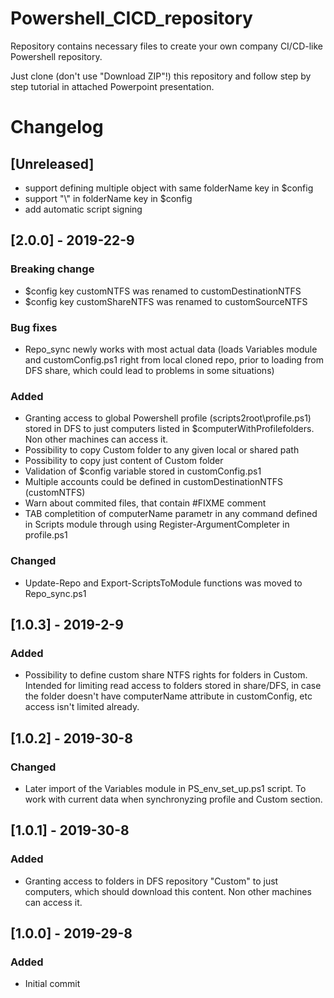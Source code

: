 # Powershell_CICD_repository
Repository contains necessary files to create your own company CI/CD-like Powershell repository.

Just clone (don't use "Download ZIP"!) this repository and follow step by step tutorial in attached Powerpoint presentation.


# Changelog

## [Unreleased]
- support defining multiple object with same folderName key in $config
- support "\\" in folderName key in $config
- add automatic script signing



## [2.0.0] - 2019-22-9
### Breaking change
- $config key customNTFS was renamed to customDestinationNTFS
- $config key customShareNTFS was renamed to customSourceNTFS

### Bug fixes
- Repo_sync newly works with most actual data (loads Variables module and customConfig.ps1 right from local cloned repo, prior to loading from DFS share, which could lead to problems in some situations)

### Added
- Granting access to global Powershell profile (scripts2root\profile.ps1) stored in DFS to just computers listed in $computerWithProfilefolders. Non other machines can access it.
- Possibility to copy Custom folder to any given local or shared path
- Possibility to copy just content of Custom folder
- Validation of $config variable stored in customConfig.ps1
- Multiple accounts could be defined in customDestinationNTFS (customNTFS)
- Warn about commited files, that contain #FIXME comment
- TAB completition of computerName parametr in any command defined in Scripts module through using Register-ArgumentCompleter in profile.ps1

### Changed 
- Update-Repo and Export-ScriptsToModule functions was moved to Repo_sync.ps1 


## [1.0.3] - 2019-2-9
### Added
- Possibility to define custom share NTFS rights for folders in Custom. Intended for limiting read access to folders stored in share/DFS, in case the folder doesn't have computerName attribute in customConfig, etc access isn't limited already.


## [1.0.2] - 2019-30-8
### Changed
- Later import of the Variables module in PS_env_set_up.ps1 script. To work with current data when synchronyzing profile and Custom section.


## [1.0.1] - 2019-30-8
### Added
- Granting access to folders in DFS repository "Custom" to just computers, which should download this content. Non other machines can access it.


## [1.0.0] - 2019-29-8
### Added
- Initial commit
